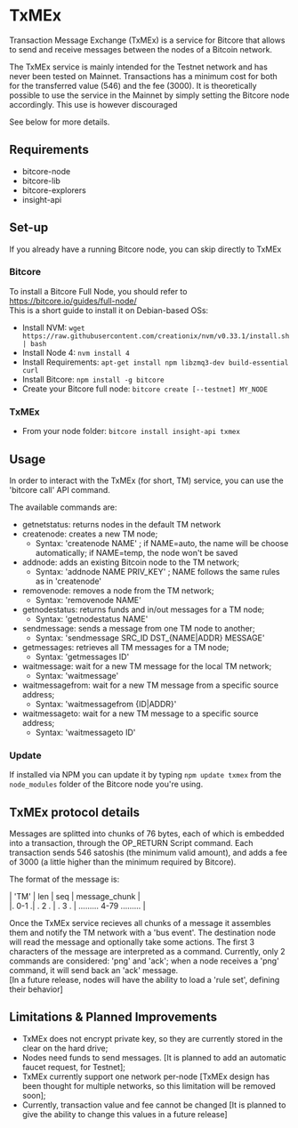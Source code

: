 # TxMEx
Transaction Message Exchange (TxMEx) is a service for Bitcore that allows to send and receive messages between the nodes of a Bitcoin network. 

The TxMEx service is mainly intended for the Testnet network and has never been tested on Mainnet.
Transactions has a minimum cost for both for the transferred value (546) and the fee (3000).
It is theoretically possible to use the service in the Mainnet by simply setting the Bitcore node accordingly. This use is however discouraged

See below for more details.

## Requirements
- bitcore-node
- bitcore-lib
- bitcore-explorers
- insight-api

## Set-up
If you already have a running Bitcore node, you can skip directly to TxMEx
### Bitcore
To install a Bitcore Full Node, you should refer to https://bitcore.io/guides/full-node/  
This is a short guide to install it on Debian-based OSs:
 * Install NVM: `wget https://raw.githubusercontent.com/creationix/nvm/v0.33.1/install.sh | bash`
 * Install Node 4: `nvm install 4`
 * Install Requirements: `apt-get install npm libzmq3-dev build-essential curl`
 * Install Bitcore: `npm install -g bitcore`
 * Create your Bitcore full node: `bitcore create [--testnet] MY_NODE`
### TxMEx
 * From your node folder: `bitcore install insight-api txmex`

## Usage
In order to interact with the TxMEx (for short, TM) service, you can use the 'bitcore call' API command.

The available commands are:
- getnetstatus: returns nodes in the default TM network
- createnode: creates a new TM node;
  - Syntax: 'createnode NAME' ; if NAME=auto, the name will be choose automatically; if NAME=temp, the node won't be saved
- addnode: adds an existing Bitcoin node to the TM network; 
  - Syntax: 'addnode NAME PRIV_KEY' ; NAME follows the same rules as in 'createnode'
- removenode: removes a node from the TM network; 
  - Syntax: 'removenode NAME'
- getnodestatus: returns funds and in/out messages for a TM node; 
  - Syntax: 'getnodestatus NAME'
- sendmessage: sends a message from one TM node to another; 
  - Syntax: 'sendmessage SRC_ID DST_{NAME|ADDR} MESSAGE'
- getmessages: retrieves all TM messages for a TM node; 
  - Syntax: 'getmessages ID'
- waitmessage: wait for a new TM message for the local TM network; 
  - Syntax: 'waitmessage'
- waitmessagefrom: wait for a new TM message from a specific source address; 
  - Syntax: 'waitmessagefrom {ID|ADDR}'
- waitmessageto: wait for a new TM message to a specific source address; 
  - Syntax: 'waitmessageto ID'
  
### Update
If installed via NPM you can update it by typing `npm update txmex` from the `node_modules` folder of the Bitcore node you're using.

## TxMEx protocol details
Messages are splitted into chunks of 76 bytes, each of which is embedded into a transaction, through the OP_RETURN Script command.
Each transaction sends 546 satoshis (the minimum valid amount), and adds a fee of 3000 (a little higher than the minimum required by Bitcore).

The format of the message is:

| 'TM' | len | seq | message_chunk  |  
|. 0-1 .| . 2 . | . 3 . | ......... 4-79 ......... |

Once the TxMEx service recieves all chunks of a message it assembles them and notify the TM network with a 'bus event'.
The destination node will read the message and optionally take some actions.
The first 3 characters of the message are interpreted as a command.
Currently, only 2 commands are considered: 'png' and 'ack'; when a node receives a 'png' command, it will send back an 'ack' message.  
[In a future release, nodes will have the ability to load a 'rule set', defining their behavior]

## Limitations & Planned Improvements
- TxMEx does not encrypt private key, so they are currently stored in the clear on the hard drive;
- Nodes need funds to send messages. [It is planned to add an automatic faucet request, for Testnet];
- TxMEx currently support one network per-node [TxMEx design has been thought for multiple networks, so this limitation will be removed soon];
- Currently, transaction value and fee cannot be changed [It is planned to give the ability to change this values in a future release]
